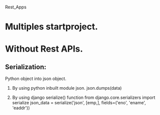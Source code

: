 Rest_Apps

# Multiples startproject.
# Without Rest APIs.

Serialization:
--------------
Python object into json object.

1. By using python inbuilt module json.
      json.dumps(data)

2. By using django serialize() function
      from django.core.serializers import serialize
          json_data = serialize('json', [emp,], fields=('eno', 'ename', 'eaddr'))
